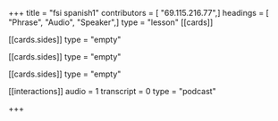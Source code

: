 +++
title = "fsi spanish1"
contributors = [ "69.115.216.77",]
headings = [ "Phrase", "Audio", "Speaker",]
type = "lesson"
[[cards]]

[[cards.sides]]
type = "empty"

[[cards.sides]]
type = "empty"

[[cards.sides]]
type = "empty"

[[interactions]]
audio = 1
transcript = 0
type = "podcast"

+++
